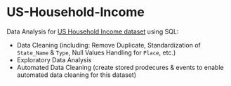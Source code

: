 # US-Household-Income
Data Analysis for [US Household Income dataset](https://www.kaggle.com/datasets/goldenoakresearch/us-household-income-stats-geo-locations) using SQL: 
- Data Cleaning (including: Remove Duplicate, Standardization of `State_Name` & `Type`, Null Values Handling for `Place`, etc.)
- Exploratory Data Analysis
- Automated Data Cleaning (create stored prodecures & events to enable automated data cleaning for this dataset)
